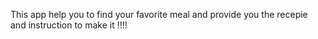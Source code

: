 This app help you to find your favorite meal and provide you the recepie and instruction to make it !!!!
